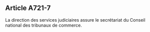 Article A721-7
----
La direction des services judiciaires assure le secrétariat du Conseil national
des tribunaux de commerce.
